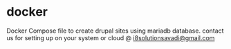 # docker
Docker Compose file to create drupal sites using mariadb database.
contact us for setting up on your system or cloud @ i8solutionsavadi@gmail.com

